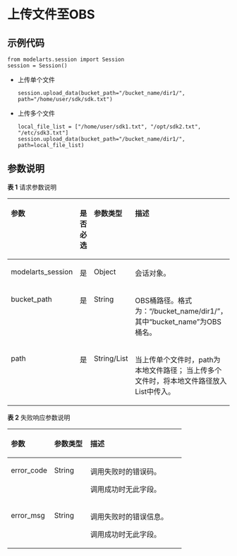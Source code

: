 # 上传文件至OBS<a name="modelarts_04_0126"></a>

## 示例代码<a name="zh-cn_topic_0173848862_section20261580353"></a>

```
from modelarts.session import Session
session = Session()
```

-   上传单个文件

    ```
    session.upload_data(bucket_path="/bucket_name/dir1/", path="/home/user/sdk/sdk.txt")
    ```


-   上传多个文件

    ```
    local_file_list = ["/home/user/sdk1.txt", "/opt/sdk2.txt", "/etc/sdk3.txt"]
    session.upload_data(bucket_path="/bucket_name/dir1/", path=local_file_list)
    ```


## 参数说明<a name="zh-cn_topic_0173848862_section520413412065"></a>

**表 1**  请求参数说明

<a name="zh-cn_topic_0173848862_table155461191218"></a>
<table><thead align="left"><tr id="zh-cn_topic_0173848862_row254817912212"><th class="cellrowborder" valign="top" width="19.869999999999997%" id="mcps1.2.5.1.1"><p id="zh-cn_topic_0173848862_p12549899214"><a name="zh-cn_topic_0173848862_p12549899214"></a><a name="zh-cn_topic_0173848862_p12549899214"></a>参数</p>
</th>
<th class="cellrowborder" valign="top" width="11.32%" id="mcps1.2.5.1.2"><p id="zh-cn_topic_0173848862_p3552101193813"><a name="zh-cn_topic_0173848862_p3552101193813"></a><a name="zh-cn_topic_0173848862_p3552101193813"></a>是否必选</p>
</th>
<th class="cellrowborder" valign="top" width="14.32%" id="mcps1.2.5.1.3"><p id="zh-cn_topic_0173848862_p1755169172118"><a name="zh-cn_topic_0173848862_p1755169172118"></a><a name="zh-cn_topic_0173848862_p1755169172118"></a>参数类型</p>
</th>
<th class="cellrowborder" valign="top" width="54.49%" id="mcps1.2.5.1.4"><p id="zh-cn_topic_0173848862_p55521998211"><a name="zh-cn_topic_0173848862_p55521998211"></a><a name="zh-cn_topic_0173848862_p55521998211"></a>描述</p>
</th>
</tr>
</thead>
<tbody><tr id="zh-cn_topic_0173848862_row8893215413"><td class="cellrowborder" valign="top" width="19.869999999999997%" headers="mcps1.2.5.1.1 "><p id="zh-cn_topic_0173848862_p6891421842"><a name="zh-cn_topic_0173848862_p6891421842"></a><a name="zh-cn_topic_0173848862_p6891421842"></a>modelarts_session</p>
</td>
<td class="cellrowborder" valign="top" width="11.32%" headers="mcps1.2.5.1.2 "><p id="zh-cn_topic_0173848862_p68972047"><a name="zh-cn_topic_0173848862_p68972047"></a><a name="zh-cn_topic_0173848862_p68972047"></a>是</p>
</td>
<td class="cellrowborder" valign="top" width="14.32%" headers="mcps1.2.5.1.3 "><p id="zh-cn_topic_0173848862_p158912219419"><a name="zh-cn_topic_0173848862_p158912219419"></a><a name="zh-cn_topic_0173848862_p158912219419"></a>Object</p>
</td>
<td class="cellrowborder" valign="top" width="54.49%" headers="mcps1.2.5.1.4 "><p id="zh-cn_topic_0173848862_p1689152543"><a name="zh-cn_topic_0173848862_p1689152543"></a><a name="zh-cn_topic_0173848862_p1689152543"></a>会话对象。</p>
</td>
</tr>
<tr id="zh-cn_topic_0173848862_row1530181931"><td class="cellrowborder" valign="top" width="19.869999999999997%" headers="mcps1.2.5.1.1 "><p id="zh-cn_topic_0173848862_p8675871731"><a name="zh-cn_topic_0173848862_p8675871731"></a><a name="zh-cn_topic_0173848862_p8675871731"></a>bucket_path</p>
</td>
<td class="cellrowborder" valign="top" width="11.32%" headers="mcps1.2.5.1.2 "><p id="zh-cn_topic_0173848862_p6675978319"><a name="zh-cn_topic_0173848862_p6675978319"></a><a name="zh-cn_topic_0173848862_p6675978319"></a>是</p>
</td>
<td class="cellrowborder" valign="top" width="14.32%" headers="mcps1.2.5.1.3 "><p id="zh-cn_topic_0173848862_p46751171339"><a name="zh-cn_topic_0173848862_p46751171339"></a><a name="zh-cn_topic_0173848862_p46751171339"></a>String</p>
</td>
<td class="cellrowborder" valign="top" width="54.49%" headers="mcps1.2.5.1.4 "><p id="zh-cn_topic_0173848862_p467516712319"><a name="zh-cn_topic_0173848862_p467516712319"></a><a name="zh-cn_topic_0173848862_p467516712319"></a>OBS桶路径。格式为：<span class="filepath" id="filepath1435244614914"><a name="filepath1435244614914"></a><a name="filepath1435244614914"></a>“/bucket_name/dir1/”</span>，其中<span class="parmvalue" id="parmvalue89030542090"><a name="parmvalue89030542090"></a><a name="parmvalue89030542090"></a>“bucket_name”</span>为OBS桶名。</p>
</td>
</tr>
<tr id="zh-cn_topic_0173848862_row167932713277"><td class="cellrowborder" valign="top" width="19.869999999999997%" headers="mcps1.2.5.1.1 "><p id="zh-cn_topic_0173848862_p5794079274"><a name="zh-cn_topic_0173848862_p5794079274"></a><a name="zh-cn_topic_0173848862_p5794079274"></a>path</p>
</td>
<td class="cellrowborder" valign="top" width="11.32%" headers="mcps1.2.5.1.2 "><p id="zh-cn_topic_0173848862_p77948710279"><a name="zh-cn_topic_0173848862_p77948710279"></a><a name="zh-cn_topic_0173848862_p77948710279"></a>是</p>
</td>
<td class="cellrowborder" valign="top" width="14.32%" headers="mcps1.2.5.1.3 "><p id="zh-cn_topic_0173848862_p3794167192716"><a name="zh-cn_topic_0173848862_p3794167192716"></a><a name="zh-cn_topic_0173848862_p3794167192716"></a>String/List</p>
</td>
<td class="cellrowborder" valign="top" width="54.49%" headers="mcps1.2.5.1.4 "><p id="zh-cn_topic_0173848862_p461991742117"><a name="zh-cn_topic_0173848862_p461991742117"></a><a name="zh-cn_topic_0173848862_p461991742117"></a>当上传单个文件时，path为本地文件路径； 当上传多个文件时，将本地文件路径放入List中传入。</p>
</td>
</tr>
</tbody>
</table>

**表 2**  失败响应参数说明

<a name="zh-cn_topic_0173848862_table55928961173927"></a>
<table><thead align="left"><tr id="zh-cn_topic_0173848862_row40618446173927"><th class="cellrowborder" valign="top" width="24.86%" id="mcps1.2.4.1.1"><p id="zh-cn_topic_0173848862_p1631242217407"><a name="zh-cn_topic_0173848862_p1631242217407"></a><a name="zh-cn_topic_0173848862_p1631242217407"></a>参数</p>
</th>
<th class="cellrowborder" valign="top" width="20.75%" id="mcps1.2.4.1.2"><p id="zh-cn_topic_0173848862_p5427574117407"><a name="zh-cn_topic_0173848862_p5427574117407"></a><a name="zh-cn_topic_0173848862_p5427574117407"></a>参数类型</p>
</th>
<th class="cellrowborder" valign="top" width="54.39000000000001%" id="mcps1.2.4.1.3"><p id="zh-cn_topic_0173848862_p12364118914"><a name="zh-cn_topic_0173848862_p12364118914"></a><a name="zh-cn_topic_0173848862_p12364118914"></a>描述</p>
</th>
</tr>
</thead>
<tbody><tr id="zh-cn_topic_0173848862_row11062410173927"><td class="cellrowborder" valign="top" width="24.86%" headers="mcps1.2.4.1.1 "><p id="zh-cn_topic_0173848862_p688954611624"><a name="zh-cn_topic_0173848862_p688954611624"></a><a name="zh-cn_topic_0173848862_p688954611624"></a>error_code</p>
</td>
<td class="cellrowborder" valign="top" width="20.75%" headers="mcps1.2.4.1.2 "><p id="zh-cn_topic_0173848862_p3804851211624"><a name="zh-cn_topic_0173848862_p3804851211624"></a><a name="zh-cn_topic_0173848862_p3804851211624"></a>String</p>
</td>
<td class="cellrowborder" valign="top" width="54.39000000000001%" headers="mcps1.2.4.1.3 "><p id="zh-cn_topic_0173848862_p156551524172412"><a name="zh-cn_topic_0173848862_p156551524172412"></a><a name="zh-cn_topic_0173848862_p156551524172412"></a>调用失败时的错误码。</p>
<p id="zh-cn_topic_0173848862_p6203060911624"><a name="zh-cn_topic_0173848862_p6203060911624"></a><a name="zh-cn_topic_0173848862_p6203060911624"></a>调用成功时无此字段。</p>
</td>
</tr>
<tr id="zh-cn_topic_0173848862_row52351653173927"><td class="cellrowborder" valign="top" width="24.86%" headers="mcps1.2.4.1.1 "><p id="zh-cn_topic_0173848862_p4368550411624"><a name="zh-cn_topic_0173848862_p4368550411624"></a><a name="zh-cn_topic_0173848862_p4368550411624"></a>error_msg</p>
</td>
<td class="cellrowborder" valign="top" width="20.75%" headers="mcps1.2.4.1.2 "><p id="zh-cn_topic_0173848862_p6574380911624"><a name="zh-cn_topic_0173848862_p6574380911624"></a><a name="zh-cn_topic_0173848862_p6574380911624"></a>String</p>
</td>
<td class="cellrowborder" valign="top" width="54.39000000000001%" headers="mcps1.2.4.1.3 "><p id="zh-cn_topic_0173848862_p1277593619"><a name="zh-cn_topic_0173848862_p1277593619"></a><a name="zh-cn_topic_0173848862_p1277593619"></a>调用失败时的错误信息。</p>
<p id="zh-cn_topic_0173848862_p2364831411624"><a name="zh-cn_topic_0173848862_p2364831411624"></a><a name="zh-cn_topic_0173848862_p2364831411624"></a>调用成功时无此字段。</p>
</td>
</tr>
</tbody>
</table>


